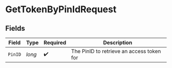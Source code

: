 # GetTokenByPinIdRequest


## Fields

| Field                                     | Type                                      | Required                                  | Description                               |
| ----------------------------------------- | ----------------------------------------- | ----------------------------------------- | ----------------------------------------- |
| `PinID`                                   | *long*                                    | :heavy_check_mark:                        | The PinID to retrieve an access token for |